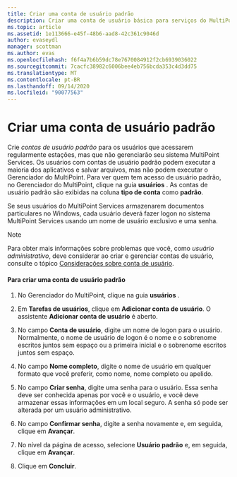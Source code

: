 ```yaml
---
title: Criar uma conta de usuário padrão
description: Criar uma conta de usuário básica para serviços do MultiPoint
ms.topic: article
ms.assetid: 1e113666-e45f-48b6-aad8-42c361c9046d
author: evaseydl
manager: scottman
ms.author: evas
ms.openlocfilehash: f6f4a7b6b59dc78e7670084912f2cb6939036022
ms.sourcegitcommit: 7cacfc38982c6006bee4eb756bcda353c4d3dd75
ms.translationtype: MT
ms.contentlocale: pt-BR
ms.lasthandoff: 09/14/2020
ms.locfileid: "90077563"
---
```

# <a name="create-a-standard-user-account"></a>Criar uma conta de usuário padrão
Crie *contas de usuário padrão* para os usuários que acessarem regularmente estações, mas que não gerenciarão seu sistema MultiPoint Services. Os usuários com contas de usuário padrão podem executar a maioria dos aplicativos e salvar arquivos, mas não podem executar o Gerenciador do MultiPoint. Para ver quem tem acesso de usuário padrão, no Gerenciador do MultiPoint, clique na guia **usuários** . As contas de usuário padrão são exibidas na coluna **tipo de conta** como **padrão**.

Se seus usuários do MultiPoint Services armazenarem documentos particulares no Windows, cada usuário deverá fazer logon no sistema MultiPoint Services usando um nome de usuário exclusivo e uma senha.

> [!NOTE]
> Para obter mais informações sobre problemas que você, como *usuário administrativo*, deve considerar ao criar e gerenciar contas de usuário, consulte o tópico [Considerações sobre conta de usuário](User-Account-Considerations.md).

#### <a name="to-create-a-standard-user-account"></a>Para criar uma conta de usuário padrão

1.  No Gerenciador do MultiPoint, clique na guia **usuários** .

2.  Em **Tarefas de usuários**, clique em **Adicionar conta de usuário**. O assistente **Adicionar conta de usuário** é aberto.

3.  No campo **Conta de usuário**, digite um nome de logon para o usuário. Normalmente, o nome de usuário de logon é o nome e o sobrenome escritos juntos sem espaço ou a primeira inicial e o sobrenome escritos juntos sem espaço.

4.  No campo **Nome completo**, digite o nome de usuário em qualquer formato que você preferir, como nome, nome completo ou apelido.

5.  No campo **Criar senha**, digite uma senha para o usuário. Essa senha deve ser conhecida apenas por você e o usuário, e você deve armazenar essas informações em um local seguro. A senha só pode ser alterada por um usuário administrativo.

6.  No campo **Confirmar senha**, digite a senha novamente e, em seguida, clique em **Avançar**.

7.  No nível da página de acesso, selecione **Usuário padrão** e, em seguida, clique em **Avançar**.

8.  Clique em **Concluir**.